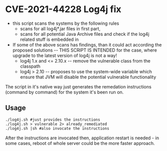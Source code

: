 # CVE-2021-44228 Log4j fix

* this script scans the systems by the following rules
  * scans for all log4j*.jar files in first part,
  * scans for all potential Java Archive files and check if the log4j related stuff is embedded in
* If some of the above scans has findings, than it could act according the proposed solutions -- THIS SCRIPT IS INTENDED for the case, where upgrade to the latest version of log4j is not a way!
  * log4j 1.x and <= 2.10.x -- remove the vulnerable class from the classpath
  * log4j > 2.10 -- proposes to use the system-wide variable which ensure that JVM will disable the potential vulnerable functionality

The script in it's native way just generates the remedation instructions (command by command) for the system it's been run on.

## Usage

```
./log4j.sh #just provides the instructions
./log4j.sh > vulnerable 2> already_remediated
./log4j.sh |sh #also invocate the instructions
```

After the instructions are invocated then, application restart is needed - in some cases, reboot of whole server could be the more faster approach.
